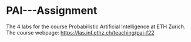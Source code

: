 # PAI---Assignment

The 4 labs for the course Probabilistic Artificial Intelligence at ETH Zurich. The course webpage: https://las.inf.ethz.ch/teaching/pai-f22
